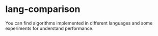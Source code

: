 # lang-comparison
You can find algorithms implemented in different languages and some experiments for understand performance.
